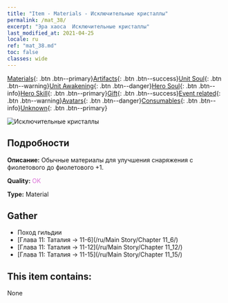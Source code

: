 ```yaml
---
title: "Item - Materials - Исключительные кристаллы"
permalink: /mat_38/
excerpt: "Эра хаоса  Исключительные кристаллы"
last_modified_at: 2021-04-25
locale: ru
ref: "mat_38.md"
toc: false
classes: wide
---
```

 [Materials](/ItemsRU/){: .btn .btn--primary}[Artifacts](/ItemsRU/Artifacts/){: .btn .btn--success}[Unit Soul](/ItemsRU/UnitSoul/){: .btn .btn--warning}[Unit Awakening](/ItemsRU/UnitAwakening/){: .btn .btn--danger}[Hero Soul](/ItemsRU/HeroSoul/){: .btn .btn--info}[Hero Skill](/ItemsRU/HeroSkill/){: .btn .btn--primary}[Gift](/ItemsRU/Gift/){: .btn .btn--success}[Event related](/ItemsRU/Events/){: .btn .btn--warning}[Avatars](/ItemsRU/Avatars/){: .btn .btn--danger}[Consumables](/ItemsRU/Consumables/){: .btn .btn--info}[Unknown](/ItemsRU/Unknown/){: .btn .btn--primary}

 ![Исключительные кристаллы](/images/t/i_cailiao_shuijing2.png)

## Подробности
 **Описание:** Обычные материалы для улучшения снаряжения c фиолетового до фиолетового +1.

 **Quality:** <span style="color: #DA70D6">OK</span>

 **Type:** Material

## Gather

*    Поход гильдии 
*    [Глава 11: Таталия -> 11-6](/ru/Main Story/Chapter 11_6/) 
*    [Глава 11: Таталия -> 11-12](/ru/Main Story/Chapter 11_12/) 
*    [Глава 11: Таталия -> 11-15](/ru/Main Story/Chapter 11_15/) 

## This item contains:

  None

